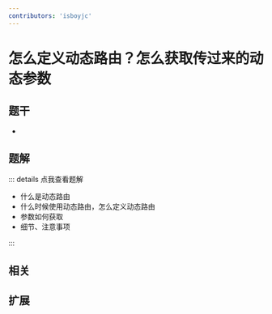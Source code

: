 ```yaml
---
contributors: 'isboyjc'
---
```


# 怎么定义动态路由？怎么获取传过来的动态参数


## 题干

- 



## 题解

::: details 点我查看题解

  - 什么是动态路由
  - 什么时候使用动态路由，怎么定义动态路由
  - 参数如何获取
  - 细节、注意事项

:::



## 相关



## 扩展
